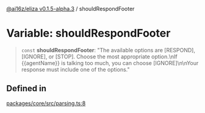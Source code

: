 [@ai16z/eliza v0.1.5-alpha.3](../index.md) / shouldRespondFooter

# Variable: shouldRespondFooter

> `const` **shouldRespondFooter**: "The available options are \[RESPOND\], \[IGNORE\], or \[STOP\]. Choose the most appropriate option.\nIf \{\{agentName\}\} is talking too much, you can choose \[IGNORE\]\n\nYour response must include one of the options."

## Defined in

[packages/core/src/parsing.ts:8](https://github.com/0x311decker/eliza/blob/main/packages/core/src/parsing.ts#L8)
